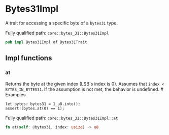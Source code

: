 # Bytes31Impl

A trait for accessing a specific byte of a `bytes31` type.

Fully qualified path: `core::bytes_31::Bytes31Impl`

```rust
pub impl Bytes31Impl of Bytes31Trait
```

## Impl functions

### at

Returns the byte at the given index (LSB's index is 0).  Assumes that `index < BYTES_IN_BYTES31`. If the assumption is not met, the behavior is undefined.  # Examples
```cairo
let bytes: bytes31 = 1_u8.into();
assert!(bytes.at(0) == 1);
```

Fully qualified path: `core::bytes_31::Bytes31Impl::at`

```rust
fn at(self: @bytes31, index: usize) -> u8
```


